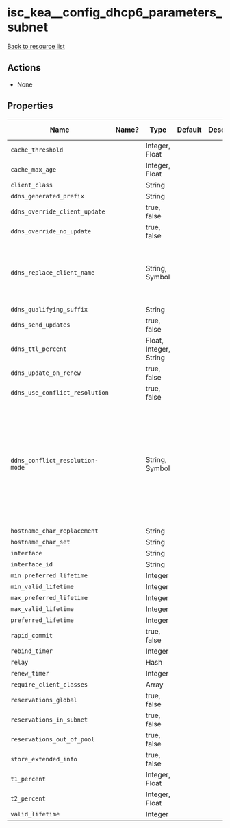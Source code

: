# isc_kea__config_dhcp6_parameters_subnet

[Back to resource list](README.md#resources)

## Actions

- None

## Properties

| Name                            | Name? | Type                   | Default | Description | Allowed Values                                                                        |
| ------------------------------- | ----- | ---------------------- | ------- | ----------- | ------------------------------------------------------------------------------------- |
| `cache_threshold`               |       | Integer, Float         |         |             |                                                                                       |
| `cache_max_age`                 |       | Integer, Float         |         |             |                                                                                       |
| `client_class`                  |       | String                 |         |             |                                                                                       |
| `ddns_generated_prefix`         |       | String                 |         |             |                                                                                       |
| `ddns_override_client_update`   |       | true, false            |         |             |                                                                                       |
| `ddns_override_no_update`       |       | true, false            |         |             |                                                                                       |
| `ddns_replace_client_name`      |       | String, Symbol         |         |             | never, always, when-present, when-not-present                                         |
| `ddns_qualifying_suffix`        |       | String                 |         |             |                                                                                       |
| `ddns_send_updates`             |       | true, false            |         |             |                                                                                       |
| `ddns_ttl_percent`              |       | Float, Integer, String |         |             |                                                                                       |
| `ddns_update_on_renew`          |       | true, false            |         |             |                                                                                       |
| `ddns_use_conflict_resolution`  |       | true, false            |         |             |                                                                                       |
| `ddns_conflict_resolution-mode` |       | String, Symbol         |         |             | check-with-dhcid, no-check-with-dhcid, check-exists-with-dhcid,no-check-without-dhcid |
| `hostname_char_replacement`     |       | String                 |         |             |                                                                                       |
| `hostname_char_set`             |       | String                 |         |             |                                                                                       |
| `interface`                     |       | String                 |         |             |                                                                                       |
| `interface_id`                  |       | String                 |         |             |                                                                                       |
| `min_preferred_lifetime`        |       | Integer                |         |             |                                                                                       |
| `min_valid_lifetime`            |       | Integer                |         |             |                                                                                       |
| `max_preferred_lifetime`        |       | Integer                |         |             |                                                                                       |
| `max_valid_lifetime`            |       | Integer                |         |             |                                                                                       |
| `preferred_lifetime`            |       | Integer                |         |             |                                                                                       |
| `rapid_commit`                  |       | true, false            |         |             |                                                                                       |
| `rebind_timer`                  |       | Integer                |         |             |                                                                                       |
| `relay`                         |       | Hash                   |         |             |                                                                                       |
| `renew_timer`                   |       | Integer                |         |             |                                                                                       |
| `require_client_classes`        |       | Array                  |         |             |                                                                                       |
| `reservations_global`           |       | true, false            |         |             |                                                                                       |
| `reservations_in_subnet`        |       | true, false            |         |             |                                                                                       |
| `reservations_out_of_pool`      |       | true, false            |         |             |                                                                                       |
| `store_extended_info`           |       | true, false            |         |             |                                                                                       |
| `t1_percent`                    |       | Integer, Float         |         |             |                                                                                       |
| `t2_percent`                    |       | Integer, Float         |         |             |                                                                                       |
| `valid_lifetime`                |       | Integer                |         |             |                                                                                       |
